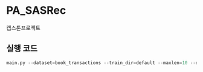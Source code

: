 # PA_SASRec
캡스톤프로젝트
## 실행 코드
``` python
main.py --dataset=book_transactions --train_dir=default --maxlen=10 --dropout_rate=0.2 --device=cuda
```
